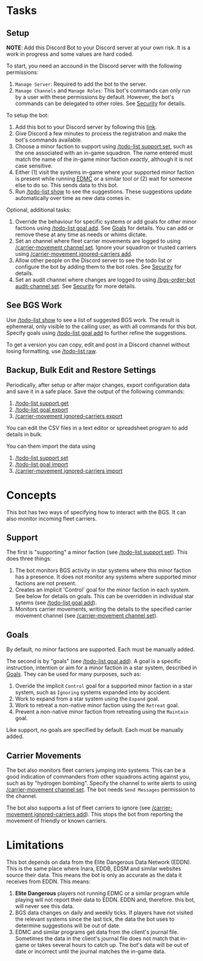 # Tasks

## Setup

**NOTE**: Add this Discord Bot to your Discord server at your own risk. It is a work in progress and some values are hard coded.

To start, you need an accound in the Discord server with the following permissions:
1. `Manage Server`: Required to add the bot to the server.
2. `Manage Channels` and `Manage Roles`: This bot's commands can only run by a user with these permissions by default. However, the bot's commands can be delegated to other roles. See [Security](Security.md) for details. 

To setup the bot:
1. Add this bot to your Discord server by following this [link](https://discordapp.com/oauth2/authorize?client_id=1027594600212353094&scope=bot&permissions=0).
2. Give Discord a few minutes to process the registration and make the bot's commands available. 
3. Choose a minor faction to support using [/todo-list support set](CommandReference.md#todo-list-support-set), such as the one associated with an in-game squadron. The name entered must match the name of the in-game minor faction *exactly*, although it is not case sensitive.
4. Either (1) visit the systems in-game where your supported minor faction is present while running [EDMC](https://github.com/EDCD/EDMarketConnector/wiki) or a similar tool or (2) wait for someone else to do so. This sends data to this bot.
5. Run [/todo-list show](CommandReference.md#todo-list-show) to see the suggestions. These suggestions update automatically over time as new data comes in.

Optional, additional tasks:
1. Override the behaviour for specific systems or add goals for other minor factions using [/todo-list goal add](CommandReference.md#todo-list-goal-add). See [Goals](Goals.md) for details. You can add or remove these at any time as needs or whims dictate.
2. Set an channel where fleet carrier movements are logged to using [/carrier-movement channel set](CommandReference.md#carrier-movement-channel-set). Ignore your squadron or trusted carriers using [/carrier-movement ignored-carriers add](CommandReference.md#carrier-movement-ignored-carriers-add).
3. Allow other people on the Discord server to see the todo list or configure the bot by adding them to the bot roles. See [Security](Security.md) for details.
4. Set an audit channel where changes are logged to using [/bgs-order-bot audit-channel set](CommandReference.md#bgs-order-bot-audit-channel-set). See [Security](Security.md) for more details.

## See BGS Work

Use [/todo-list show](CommandReference.md#todo-list-show) to see a list of suggested BGS work. The result is ephemeral, only visible to the calling user, as with all commands for this bot. Specify goals using [/todo-list goal add](CommandReference.md#todo-list-goal-add) to further refine the suggestions.

To get a version you can copy, edit and post in a Discord channel without losing formatting, use [/todo-list raw](CommandReference.md#todo-list-raw). 

## Backup, Bulk Edit and Restore Settings

Periodically, after setup or after major changes, export configuration data and save it in a safe place. Save the output of the following commands:
1. [/todo-list support get](CommandReference.md#todo-list-support-get)
2. [/todo-list goal export](CommandReference.md#todo-list-goal-export)
3. [/carrier-movement ignored-carriers export](CommandReference.md#carrier-movement-ignored-carriers-export)

You can edit the CSV files in a text editor or spreadsheet program to add details in bulk.

You can them import the data using 
1. [/todo-list support set](CommandReference.md#todo-list-support-set)
2. [/todo-list goal import](CommandReference.md#todo-list-goal-import)
3. [/carrier-movement ignored-carriers import](CommandReference.md#carrier-movement-ignored-carriers-import)

# Concepts

This bot has two ways of specifying how to interact with the BGS. It can also monitor incoming fleet carriers.

## Support

The first is "supporting" a minor faction (see [/todo-list support set](CommandReference.md#todo-list-support-set)). This does three things:
1. The bot monitors BGS activity in star systems where this minor faction has a presence. It does not monitor any systems where supported minor factions are not present.
2. Creates an implicit 'Control' goal for the minor faction in each system. See below for details on goals. This can be overridden in individual star sytems (see [/todo-list goal add](CommandReference.md#todo-list-goal-add)).
3. Monitors carrier movements, writing the details to the specified carrier movement channel (see [/carrier-movement channel set](CommandReference.md#carrier-movement-channel-set)).

## Goals

By default, no minor factions are supported. Each must be manually added.

The second is by "goals" (see [/todo-list goal add](CommandReference.md@todo-list-goal-add)). A goal is a specific instruction, intention or aim for a minor faction in a star system, described in [Goals](Goals.md). They can be used for many purposes, such as:
1. Overide the implicit `Control` goal for a supported minor faction in a star system, such as `Ignoring` systems expanded into by accident.
2. Work to expand from a star system using the `Expand` goal.
3. Work to retreat a non-native minor faction using the `Retreat` goal.
4. Prevent a non-native minor faction from retreating using the `Maintain` goal.

Like support, no goals are specified by default. Each must be manually added.

## Carrier Movements

The bot also monitors fleet carriers jumping into systems. This can be a good indication of commanders from other squadrons acting against you, such as by "hydrogen bombing". Specify the channel to write alerts to using [/carrier-movement channel set](CommandReference.md#carrier-movement-channel-set). The bot needs `Send Messages` permission to the channel.

The bot also supports a list of fleet carriers to ignore (see [/carrier-movement ignored-carriers add](CommandReference.md#carrier-movement-ignored-carriers-add)). This stops the bot from reporting the movement of friendly or known carriers.

# Limitations

This bot depends on data from the Elite Dangerous Data Network (EDDN). This is the same place where Inara, EDDB, EDSM and similar websites source their data. This means the bot is only as accurate as the data it receives from EDDN. This means:
1. **Elite Dangerous** players not running EDMC or a similar program while playing will not report their data to EDDN. EDDN and, therefore. this bot, will never see this data.
2. BGS data changes on daily and weekly ticks. If players have not visited the relevant systems since the last tick, the data the bot uses to determine suggestions will be out of date.
3. EDMC and similar programs get data from the client's journal file. Sometimes the data in the client's journal file does not match that in-game or takes several hours to catch up. The bot's data will be out of date or incorrect until the journal matches the in-game data.
